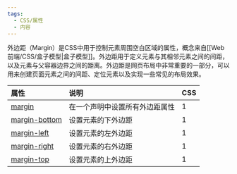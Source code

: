 ```yaml
---
tags:
  - CSS/属性
  - 内容
---
```

外边距（Margin）是CSS中用于控制元素周围空白区域的属性，概念来自[[Web前端/CSS/盒子模型|盒子模型]]。外边距用于定义元素与其相邻元素之间的间距，以及元素与父容器边界之间的距离。外边距是网页布局中非常重要的一部分，可以用来创建页面元素之间的间距、定位元素以及实现一些常见的布局效果。

|属性|说明|CSS|
|:--|:--|:--|
|[margin](https://www.runoob.com/cssref/pr-margin.html)|在一个声明中设置所有外边距属性|1|
|[margin-bottom](https://www.runoob.com/cssref/pr-margin-bottom.html)|设置元素的下外边距|1|
|[margin-left](https://www.runoob.com/cssref/pr-margin-left.html)|设置元素的左外边距|1|
|[margin-right](https://www.runoob.com/cssref/pr-margin-right.html)|设置元素的右外边距|1|
|[margin-top](https://www.runoob.com/cssref/pr-margin-top.html)|设置元素的上外边距|1|